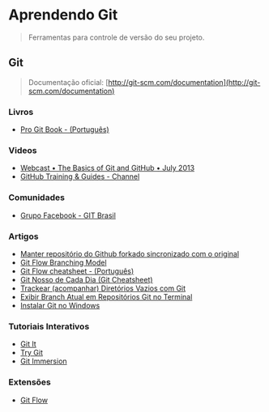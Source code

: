 # Aprendendo Git

> Ferramentas para controle de versão do seu projeto.

## Git

> Documentação oficial: [http://git-scm.com/documentation](http://git-scm.com/documentation)

### Livros
- [Pro Git Book - (Português)](http://git-scm.com/book/pt-br)

### Videos
- [Webcast • The Basics of Git and GitHub • July 2013](https://www.youtube.com/watch?v=U8GBXvdmHT4)
- [GitHub Training & Guides - Channel](https://www.youtube.com/channel/UCP7RrmoueENv9TZts3HXXtw)

### Comunidades
- [Grupo Facebook - GIT Brasil](https://www.facebook.com/groups/gitbrasil/)

### Artigos
- [Manter repositório do Github forkado sincronizado com o original](http://blog.da2k.com.br/2014/01/19/manter-repositorio-github-forkado-sincronizado-com-o-original/)
- [Git Flow Branching Model](http://nvie.com/posts/a-successful-git-branching-model/)
- [Git Flow cheatsheet - (Português)](http://danielkummer.github.io/git-flow-cheatsheet/index.pt_BR.html)
- [Git Nosso de Cada Dia (Git Cheatsheet)](http://blog.glaucocustodio.com/2013/03/06/git-nosso-de-cada-dia-git-cheatsheet/)
- [Trackear (acompanhar) Diretórios Vazios com Git](http://blog.glaucocustodio.com/2013/05/02/trackear-acompanhar-diretorios-vazios-com-git/)
- [Exibir Branch Atual em Repositórios Git no Terminal](http://blog.glaucocustodio.com/2013/03/15/exibir-branch-atual-em-repositorios-git-no-terminal/)
- [Instalar Git no Windows](http://blog.glaucocustodio.com/2012/07/27/instalar-git-no-windows/)

### Tutoriais Interativos
- [Git It](https://npmjs.org/package/git-it)
- [Try Git](http://try.github.io/levels/1/challenges/1)
- [Git Immersion](http://gitimmersion.com/)

### Extensões
- [Git Flow](https://github.com/nvie/gitflow)
